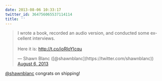 ```yaml
---
date: 2013-08-06 10:33:17
twitter_id: 364756065537114114
title: ''
---
```


<blockquote class="twitter-tweet"><p lang="en" dir="ltr">I wrote a book, recorded an audio version, and conducted some excellent interviews.<br><br>Here it is: <a href="http://t.co/ioRIoYIcqu">http://t.co/ioRIoYIcqu</a></p>&mdash; Shawn Blanc ([@shawnblanc](https://twitter.com/shawnblanc)) <a href="https://twitter.com/shawnblanc/status/364755640515702784?ref_src=twsrc%5Etfw">August 6, 2013</a></blockquote>
<script async src="https://platform.twitter.com/widgets.js" charset="utf-8"></script>

[@shawnblanc](https://twitter.com/shawnblanc) congrats on shipping!
